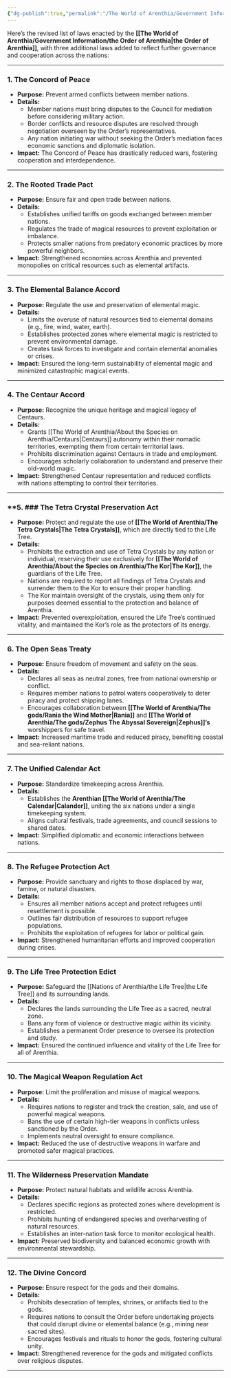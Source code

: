 ```yaml
---
{"dg-publish":true,"permalink":"/The World of Arenthia/Government Information/Laws Placed/"}
---
```


Here’s the revised list of laws enacted by the **[[The World of Arenthia/Government Information/the Order of Arenthia\|the Order of Arenthia]]**, with three additional laws added to reflect further governance and cooperation across the nations:

---

### **1. The Concord of Peace**

- **Purpose:** Prevent armed conflicts between member nations.
- **Details:**
    - Member nations must bring disputes to the Council for mediation before considering military action.
    - Border conflicts and resource disputes are resolved through negotiation overseen by the Order’s representatives.
    - Any nation initiating war without seeking the Order’s mediation faces economic sanctions and diplomatic isolation.
- **Impact:** The Concord of Peace has drastically reduced wars, fostering cooperation and interdependence.

---

### **2. The Rooted Trade Pact**

- **Purpose:** Ensure fair and open trade between nations.
- **Details:**
    - Establishes unified tariffs on goods exchanged between member nations.
    - Regulates the trade of magical resources to prevent exploitation or imbalance.
    - Protects smaller nations from predatory economic practices by more powerful neighbors.
- **Impact:** Strengthened economies across Arenthia and prevented monopolies on critical resources such as  elemental artifacts.

---

### **3. The Elemental Balance Accord**

- **Purpose:** Regulate the use and preservation of elemental magic.
- **Details:**
    - Limits the overuse of natural resources tied to elemental domains (e.g., fire, wind, water, earth).
    - Establishes protected zones where elemental magic is restricted to prevent environmental damage.
    - Creates task forces to investigate and contain elemental anomalies or crises.
- **Impact:** Ensured the long-term sustainability of elemental magic and minimized catastrophic magical events.

---

### **4. The Centaur Accord**

- **Purpose:** Recognize the unique heritage and magical legacy of Centaurs.
- **Details:**
    - Grants [[The World of Arenthia/About the Species on Arenthia/Centaurs\|Centaurs]] autonomy within their nomadic territories, exempting them from certain territorial laws.
    - Prohibits discrimination against Centaurs in trade and employment.
    - Encourages scholarly collaboration to understand and preserve their old-world magic.
- **Impact:** Strengthened Centaur representation and reduced conflicts with nations attempting to control their territories.

---

### **5. ### **The Tetra Crystal Preservation Act**

- **Purpose:** Protect and regulate the use of **[[The World of Arenthia/The Tetra Crystals\|The Tetra Crystals]]**, which are directly tied to the Life Tree.
- **Details:**
    - Prohibits the extraction and use of Tetra Crystals by any nation or individual, reserving their use exclusively for  **[[The World of Arenthia/About the Species on Arenthia/The Kor\|The Kor]]**, the guardians of the Life Tree.
    - Nations are required to report all findings of Tetra Crystals and surrender them to the Kor to ensure their proper handling.
    - The Kor maintain oversight of the crystals, using them only for purposes deemed essential to the protection and balance of Arenthia.
- **Impact:** Prevented overexploitation, ensured the Life Tree’s continued vitality, and maintained the Kor’s role as the protectors of its energy.

---

### **6. The Open Seas Treaty**

- **Purpose:** Ensure freedom of movement and safety on the seas.
- **Details:**
    - Declares all seas as neutral zones, free from national ownership or conflict.
    - Requires member nations to patrol waters cooperatively to deter piracy and protect shipping lanes.
    - Encourages collaboration between **[[The World of Arenthia/The gods/Rania the Wind Mother\|Rania]]** and **[[The World of Arenthia/The gods/Zephus The Abyssal Sovereign\|Zephus]]’s** worshippers for safe travel.
- **Impact:** Increased maritime trade and reduced piracy, benefiting coastal and sea-reliant nations.

---

### **7. The Unified Calendar Act**

- **Purpose:** Standardize timekeeping across Arenthia.
- **Details:**
    - Establishes the **Arenthian [[The World of Arenthia/The Calendar\|Calander]]**, uniting the six nations under a single timekeeping system.
    - Aligns cultural festivals, trade agreements, and council sessions to shared dates.
- **Impact:** Simplified diplomatic and economic interactions between nations.

---

### **8. The Refugee Protection Act**

- **Purpose:** Provide sanctuary and rights to those displaced by war, famine, or natural disasters.
- **Details:**
    - Ensures all member nations accept and protect refugees until resettlement is possible.
    - Outlines fair distribution of resources to support refugee populations.
    - Prohibits the exploitation of refugees for labor or political gain.
- **Impact:** Strengthened humanitarian efforts and improved cooperation during crises.

---

### **9. The Life Tree Protection Edict**

- **Purpose:** Safeguard the [[Nations of Arenthia/the Life Tree\|the Life Tree]] and its surrounding lands.
- **Details:**
    - Declares the lands surrounding the Life Tree as a sacred, neutral zone.
    - Bans any form of violence or destructive magic within its vicinity.
    - Establishes a permanent Order presence to oversee its protection and study.
- **Impact:** Ensured the continued influence and vitality of the Life Tree for all of Arenthia.

---

### **10. The Magical Weapon Regulation Act**

- **Purpose:** Limit the proliferation and misuse of magical weapons.
- **Details:**
    - Requires nations to register and track the creation, sale, and use of powerful magical weapons.
    - Bans the use of certain high-tier weapons in conflicts unless sanctioned by the Order.
    - Implements neutral oversight to ensure compliance.
- **Impact:** Reduced the use of destructive weapons in warfare and promoted safer magical practices.

---

### **11. The Wilderness Preservation Mandate**

- **Purpose:** Protect natural habitats and wildlife across Arenthia.
- **Details:**
    - Declares specific regions as protected zones where development is restricted.
    - Prohibits hunting of endangered species and overharvesting of natural resources.
    - Establishes an inter-nation task force to monitor ecological health.
- **Impact:** Preserved biodiversity and balanced economic growth with environmental stewardship.

---

### **12. The Divine Concord**

- **Purpose:** Ensure respect for the gods and their domains.
- **Details:**
    - Prohibits desecration of temples, shrines, or artifacts tied to the gods.
    - Requires nations to consult the Order before undertaking projects that could disrupt divine or elemental balance (e.g., mining near sacred sites).
    - Encourages festivals and rituals to honor the gods, fostering cultural unity.
- **Impact:** Strengthened reverence for the gods and mitigated conflicts over religious disputes.

---
